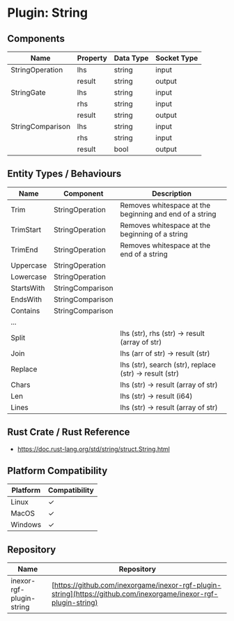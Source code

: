 # Plugin: String

## Components

| Name             | Property | Data Type | Socket Type |
|------------------|----------|-----------|-------------|
| StringOperation  | lhs      | string    | input       |
|                  | result   | string    | output      |
| StringGate       | lhs      | string    | input       |
|                  | rhs      | string    | input       |
|                  | result   | string    | output      |
| StringComparison | lhs      | string    | input       |
|                  | rhs      | string    | input       |
|                  | result   | bool      | output      |

## Entity Types / Behaviours

| Name       | Component        | Description                                             |
|------------|------------------|---------------------------------------------------------|
| Trim       | StringOperation  | Removes whitespace at the beginning and end of a string |
| TrimStart  | StringOperation  | Removes whitespace at the beginning of a string         |
| TrimEnd    | StringOperation  | Removes whitespace at the end of a string               |
| Uppercase  | StringOperation  |                                                         |
| Lowercase  | StringOperation  |                                                         |
| StartsWith | StringComparison |                                                         |
| EndsWith   | StringComparison |                                                         |
| Contains   | StringComparison |                                                         |
| ...        |                  |                                                         |
| Split      |                  | lhs (str), rhs (str) -> result (array of str)           |
| Join       |                  | lhs (arr of str) -> result (str)                        |
| Replace    |                  | lhs (str), search (str), replace (str) -> result (str)  |
| Chars      |                  | lhs (str) -> result (array of str)                      |
| Len        |                  | lhs (str) -> result (i64)                               |
| Lines      |                  | lhs (str) -> result (array of str)                      |

## Rust Crate / Rust Reference

* https://doc.rust-lang.org/std/string/struct.String.html


## Platform Compatibility

| Platform | Compatibility |
|----------|---------------|
| Linux    | ✓             |
| MacOS    | ✓             |
| Windows  | ✓             |

## Repository

| Name                     | Repository                                                                                                       |
|--------------------------|------------------------------------------------------------------------------------------------------------------|
| inexor-rgf-plugin-string | [https://github.com/inexorgame/inexor-rgf-plugin-string](https://github.com/inexorgame/inexor-rgf-plugin-string) |
